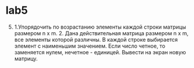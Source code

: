 # lab5
5. 1.Упорядочить по возрастанию элементы каждой строки матрицы размером n х m.  2. Дана действительная матрица размером n х m, все элементы которой различны. В каждой строке выбирается элемент с наименьшим значением. Если число четное, то заменяется нулем, нечетное - единицей. Вывести на экран новую матрицу. 
